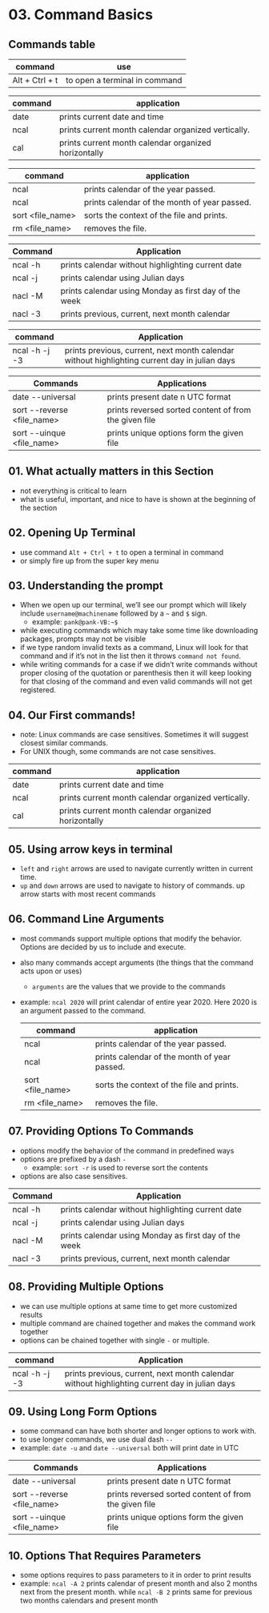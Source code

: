 # 03. Command Basics

## Commands table

| command | use |
| --- | --- |
| Alt + Ctrl + t  | to open a terminal in command  |

| command | application |
| --- | --- |
| date | prints current date and time |
| ncal | prints current month calendar organized vertically.  |
| cal | prints current month calendar organized horizontally  |

| command | application |
| --- | --- |
| ncal <year> | prints calendar of the year passed.  |
| ncal <month> <year> | prints calendar of the month of year passed.  |
| sort <file_name> | sorts the context of the file and prints.  |
| rm <file_name> | removes the file. |

| Command | Application |
| --- | --- |
| ncal -h  | prints calendar without highlighting current date |
| ncal -j  | prints calendar using Julian days  |
| nacl -M | prints calendar using Monday as first day of the week |
| nacl -3 | prints previous, current, next month calendar |

| command | Application |
| --- | --- |
| ncal -h -j -3  | prints previous, current, next month calendar without highlighting current day in julian days |

| Commands  | Applications |
| --- | --- |
| date --universal | prints present date n UTC format  |
| sort --reverse <file_name>  | prints reversed sorted content of from the given file  |
| sort --uinque <file_name> | prints unique options form the given file  |

## 01. What actually matters in this Section

- not everything is critical to learn
- what is useful, important, and nice to have is shown at the beginning of the section

## 02. Opening Up Terminal

- use command `Alt + Ctrl + t` to open a terminal in command
- or simply fire up from the super key menu

## 03. Understanding the prompt

- When we open up our terminal, we’ll see our prompt which will likely include `username@machinename` followed by a `~` and `$` sign.
    - example: `pank@pank-VB:~$`
- while executing commands which may take some time like downloading packages, prompts may not be visible
- if we type random invalid texts as a command, Linux will look for that command and if it’s not in the list then it throws `command not found`.
- while writing commands for a case if we didn’t write commands without proper closing of the quotation or parenthesis then it will keep looking for that closing of the command and even valid commands will not get registered.

## 04. Our First commands!

- note: Linux commands are case sensitives. Sometimes it will suggest closest similar commands.
- For UNIX though, some commands are not case sensitives.

| command | application |
| --- | --- |
| date | prints current date and time |
| ncal | prints current month calendar organized vertically.  |
| cal | prints current month calendar organized horizontally  |

## 05. Using arrow keys in terminal

- `left` and `right` arrows are used to navigate currently written in current time.
- `up` and `down` arrows are used to navigate to history of commands. up arrow  starts with most recent commands

## 06. Command Line Arguments

- most commands support multiple options that modify the behavior. Options are decided by us to include and execute.
- also many commands accept arguments (the things that the command acts upon or uses)
    - `arguments` are the values that we provide to the commands
- example: `ncal 2020` will print calendar of entire year 2020. Here 2020 is an argument passed to the command.
    
    
    | command | application |
    | --- | --- |
    | ncal <year> | prints calendar of the year passed.  |
    | ncal <month> <year> | prints calendar of the month of year passed.  |
    | sort <file_name> | sorts the context of the file and prints.  |
    | rm <file_name> | removes the file. |

## 07. Providing Options To Commands

- options modify the behavior of the command in predefined ways
- options are prefixed by a dash `-`
    - example: `sort -r` is used to reverse sort the contents
- options are also case sensitives.

| Command | Application |
| --- | --- |
| ncal -h  | prints calendar without highlighting current date |
| ncal -j  | prints calendar using Julian days  |
| nacl -M | prints calendar using Monday as first day of the week |
| nacl -3 | prints previous, current, next month calendar |

## 08. Providing Multiple Options

- we can use multiple options at same time to get more customized results
- multiple command are chained together and makes the command work together
- options can be chained together with single `-` or multiple.

| command | Application |
| --- | --- |
| ncal -h -j -3  | prints previous, current, next month calendar without highlighting current day in julian days |

## 09. Using Long Form Options

- some command can have both shorter and longer options to work with.
- to use longer commands, we use dual dash `--`
- example: `date -u` and `date --universal` both will print date in UTC

| Commands  | Applications |
| --- | --- |
| date --universal | prints present date n UTC format  |
| sort --reverse <file_name>  | prints reversed sorted content of from the given file  |
| sort --uinque <file_name> | prints unique options form the given file  |

## 10. Options That Requires Parameters

- some options requires to pass parameters to it in order to print results
- example: `ncal -A 2` prints calendar of present month and also 2 months next from the present month. while `ncal -B 2` prints same for previous two months calendars and present month